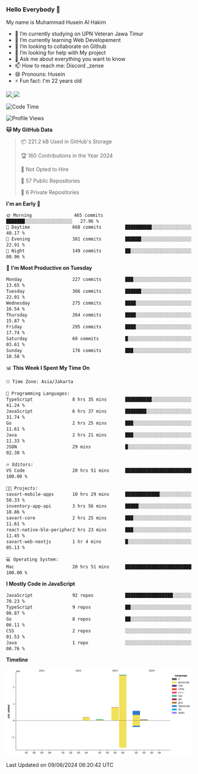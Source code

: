 ### Hello Everybody 👋

My name is Muhammad Husein Al Hakim

- 🔭 I’m currently studying on UPN Veteran Jawa Timur
- 🌱 I’m currently learning Web Developement
- 👯 I’m looking to collaborate on Github
- 🤔 I’m looking for help with My project
- 💬 Ask me about everything you want to know
- 📫 How to reach me: Discord _zense
- 😄 Pronouns: Husein
- ⚡ Fun fact: I'm 22 years old

<p align="left">
<a href="https://github.com/huseinhq">
  <img height="180em" src="https://github-readme-stats-eight-theta.vercel.app/api?username=huseinhq&show_icons=true&theme=algolia&include_all_commits=true&count_private=true"/>
  <img height="180em" src="https://github-readme-stats-eight-theta.vercel.app/api/top-langs/?username=huseinhq&layout=compact&langs_count=8&theme=algolia"/>
</a>
</p>

<!--START_SECTION:waka-->
![Code Time](http://img.shields.io/badge/Code%20Time-995%20hrs%2053%20mins-blue)

![Profile Views](http://img.shields.io/badge/Profile%20Views-5-blue)

**🐱 My GitHub Data** 

> 📦 221.2 kB Used in GitHub's Storage 
 > 
> 🏆 160 Contributions in the Year 2024
 > 
> 🚫 Not Opted to Hire
 > 
> 📜 57 Public Repositories 
 > 
> 🔑 6 Private Repositories 
 > 
**I'm an Early 🐤** 

```text
🌞 Morning                465 commits         ███████░░░░░░░░░░░░░░░░░░   27.96 % 
🌆 Daytime                668 commits         ██████████░░░░░░░░░░░░░░░   40.17 % 
🌃 Evening                381 commits         ██████░░░░░░░░░░░░░░░░░░░   22.91 % 
🌙 Night                  149 commits         ██░░░░░░░░░░░░░░░░░░░░░░░   08.96 % 
```
📅 **I'm Most Productive on Tuesday** 

```text
Monday                   227 commits         ███░░░░░░░░░░░░░░░░░░░░░░   13.65 % 
Tuesday                  366 commits         ██████░░░░░░░░░░░░░░░░░░░   22.01 % 
Wednesday                275 commits         ████░░░░░░░░░░░░░░░░░░░░░   16.54 % 
Thursday                 264 commits         ████░░░░░░░░░░░░░░░░░░░░░   15.87 % 
Friday                   295 commits         ████░░░░░░░░░░░░░░░░░░░░░   17.74 % 
Saturday                 60 commits          █░░░░░░░░░░░░░░░░░░░░░░░░   03.61 % 
Sunday                   176 commits         ███░░░░░░░░░░░░░░░░░░░░░░   10.58 % 
```


📊 **This Week I Spent My Time On** 

```text
🕑︎ Time Zone: Asia/Jakarta

💬 Programming Languages: 
TypeScript               8 hrs 35 mins       ██████████░░░░░░░░░░░░░░░   41.24 % 
JavaScript               6 hrs 37 mins       ████████░░░░░░░░░░░░░░░░░   31.74 % 
Go                       2 hrs 25 mins       ███░░░░░░░░░░░░░░░░░░░░░░   11.61 % 
Java                     2 hrs 21 mins       ███░░░░░░░░░░░░░░░░░░░░░░   11.33 % 
JSON                     29 mins             █░░░░░░░░░░░░░░░░░░░░░░░░   02.38 % 

🔥 Editors: 
VS Code                  20 hrs 51 mins      █████████████████████████   100.00 % 

🐱‍💻 Projects: 
savart-mobile-apps       10 hrs 29 mins      █████████████░░░░░░░░░░░░   50.33 % 
inventory-app-api        3 hrs 56 mins       █████░░░░░░░░░░░░░░░░░░░░   18.86 % 
savart-core              2 hrs 25 mins       ███░░░░░░░░░░░░░░░░░░░░░░   11.61 % 
react-native-ble-peripher2 hrs 23 mins       ███░░░░░░░░░░░░░░░░░░░░░░   11.45 % 
savart-web-nextjs        1 hr 4 mins         █░░░░░░░░░░░░░░░░░░░░░░░░   05.13 % 

💻 Operating System: 
Mac                      20 hrs 51 mins      █████████████████████████   100.00 % 
```

**I Mostly Code in JavaScript** 

```text
JavaScript               92 repos            ██████████████████░░░░░░░   70.23 % 
TypeScript               9 repos             ██░░░░░░░░░░░░░░░░░░░░░░░   06.87 % 
Go                       8 repos             ██░░░░░░░░░░░░░░░░░░░░░░░   06.11 % 
CSS                      2 repos             ░░░░░░░░░░░░░░░░░░░░░░░░░   01.53 % 
Java                     1 repo              ░░░░░░░░░░░░░░░░░░░░░░░░░   00.76 % 
```



**Timeline**

![Lines of Code chart](https://raw.githubusercontent.com/HuseinHQ/HuseinHQ/main/assets/bar_graph.png)


 Last Updated on 09/06/2024 06:20:42 UTC
<!--END_SECTION:waka-->
